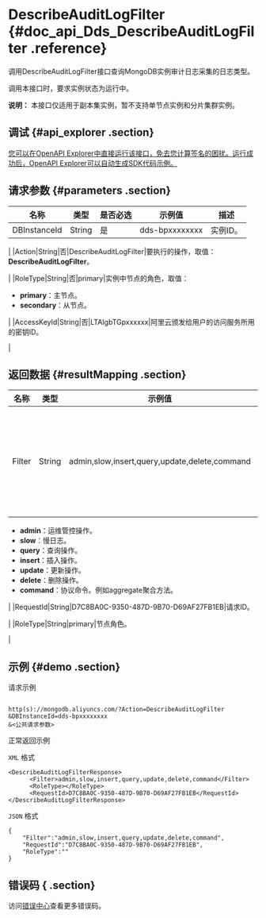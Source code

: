 # DescribeAuditLogFilter {#doc_api_Dds_DescribeAuditLogFilter .reference}

调用DescribeAuditLogFilter接口查询MongoDB实例审计日志采集的日志类型。

调用本接口时，要求实例状态为运行中。

**说明：** 本接口仅适用于副本集实例，暂不支持单节点实例和分片集群实例。

## 调试 {#api_explorer .section}

[您可以在OpenAPI Explorer中直接运行该接口，免去您计算签名的困扰。运行成功后，OpenAPI Explorer可以自动生成SDK代码示例。](https://api.aliyun.com/#product=Dds&api=DescribeAuditLogFilter&type=RPC&version=2015-12-01)

## 请求参数 {#parameters .section}

|名称|类型|是否必选|示例值|描述|
|--|--|----|---|--|
|DBInstanceId|String|是|dds-bpxxxxxxxx|实例ID。

 |
|Action|String|否|DescribeAuditLogFilter|要执行的操作，取值： **DescribeAuditLogFilter**。

 |
|RoleType|String|否|primary|实例中节点的角色，取值：

 -   **primary**：主节点。
-   **secondary**：从节点。

 |
|AccessKeyId|String|否|LTAIgbTGpxxxxxx|阿里云颁发给用户的访问服务所用的密钥ID。

 |

## 返回数据 {#resultMapping .section}

|名称|类型|示例值|描述|
|--|--|---|--|
|Filter|String|admin,slow,insert,query,update,delete,command|数据库操作日志类型，有以下几种类型：

 -   **admin**：运维管控操作。
-   **slow**：慢日志。
-   **query**：查询操作。
-   **insert**：插入操作。
-   **update**：更新操作。
-   **delete**：删除操作。
-   **command**：协议命令。例如aggregate聚合方法。

 |
|RequestId|String|D7C8BA0C-9350-487D-9B70-D69AF27FB1EB|请求ID。

 |
|RoleType|String|primary|节点角色。

 |

## 示例 {#demo .section}

请求示例

``` {#request_demo}

http(s)://mongodb.aliyuncs.com/?Action=DescribeAuditLogFilter
&DBInstanceId=dds-bpxxxxxxxx
&<公共请求参数>

```

正常返回示例

`XML` 格式

``` {#xml_return_success_demo}
<DescribeAuditLogFilterResponse>
	  <Filter>admin,slow,insert,query,update,delete,command</Filter>
	  <RoleType></RoleType>
	  <RequestId>D7C8BA0C-9350-487D-9B70-D69AF27FB1EB</RequestId>
</DescribeAuditLogFilterResponse>
```

`JSON` 格式

``` {#json_return_success_demo}
{
	"Filter":"admin,slow,insert,query,update,delete,command",
	"RequestId":"D7C8BA0C-9350-487D-9B70-D69AF27FB1EB",
	"RoleType":""
}
```

## 错误码 { .section}

访问[错误中心](https://error-center.aliyun.com/status/product/Dds)查看更多错误码。

